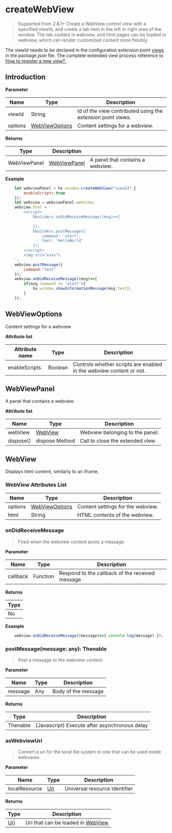 # createWebView

> Supported from 2.8.1+
Create a WebView control view with a specified viewId, and create a tab item in the left or right area of the window. The tab content is webview, and html pages can be loaded in webview, which can render customized content more flexibly.

The viewId needs to be declared in the configuration extension point [views](/ExtensionDocs/ContributionPoints/README.md#views) in the package.json file.  The complete extended view process reference to <a href="/ExtensionTutorial/views?id=webview" target="_blank"> How to register a new view? </a>.

## Introduction

**Parameter**

|Name		|Type															|Description																|
|--			|--																|--																					|
|viewId	|String														|Id of the view contributed using the extension point views.|
|options|[WebViewOptions](#WebViewOptions)|Content settings for a webview.																|

**Returns**

|Type|Description							|					|
|--				|--								| --				|
|WebViewPanel	|[WebViewPanel](#WebViewPanel)	|A panel that contains a webview.	|

**Example**
```Javascript
    let webviewPanel = hx.window.createWebView("viewId",{
        enableScripts:true
    });
    let webview = webviewPanel.webView;
    webview.html = `
        <script>
            hbuilderx.onDidReceiveMessage((msg)=>{
                
            });
            hbuilderx.postMessage({
                command: 'alert',
                text: 'HelloWorld'
            });
        </script>
        <img src="xxxx">
    `;
    webview.postMessage({
        command:"test"
    });
    webview.onDidReceiveMessage((msg)=>{
        if(msg.command == 'alert'){
            hx.window.showInformationMessage(msg.text);
        }
    });
```

## WebViewOptions

Content settings for a webview

**Attribute list**

|Attribute name				|Type								|Description															|
|--					|--										|--																|
|enableScripts 	|Boolean								|Controls whether scripts are enabled in the webview content or not.	|


## WebViewPanel

A panel that contains a webview.

**Attribute list**

|Name	|Type	|Description				|
|--			|--			|--			|
|webView	|[WebView](#WebView)	|Webview belonging to the panel.|
|dispose()  |dispose Method  |Call to close the extended view    |


## WebView

Displays html content, similarly to an iframe.

### WebView Attributes List

|Name	|Type	|Description				|
|--			|--			|--			|
|options	|[WebViewOptions](#WebViewOptions)	|Content settings for the webview.|
|html |     String | HTML contents of the webview. |

### onDidReceiveMessage

> Fired when the webview content posts a message.

**Parameter**

|Name	|Type	|Description		|
|--			|--																	|--			|
|callback	|Function	|Respond to the callback of the received message|

**Returns**

|Type	|
|--	|
|No | 

**Example**
``` javascript
    webview.onDidReceiveMessage((message)=>{ console.log(message) });
```


### postMessage(message: any): Thenable

> Post a message to the webview content.

**Parameter**

|Name	|Type	|Description		|
|--			|--	|--			|
|message	|Any	| Body of the message|

**Returns**

|Type	|Description	|
|--			|--		|
|Thenable| (Javascript) Execute after asynchronous delay|


### asWebviewUri

> Convert a uri for the local file system to one that can be used inside webviews.

**Parameter**

|Name	|Type	|Description		|
|--			|--																	|--			|
|localResource	|[Uri](/ExtensionDocs/Api/other/Uri)	|Universal resource identifier |

**Returns**

|Type	|Description	|
|--			|--		|
|[Uri](/ExtensionDocs/Api/other/Uri)|Uri that can be loaded in [WebView](#WebView)|
